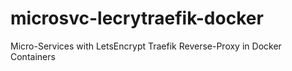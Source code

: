 # microsvc-lecrytraefik-docker
Micro-Services with LetsEncrypt Traefik Reverse-Proxy in Docker Containers
